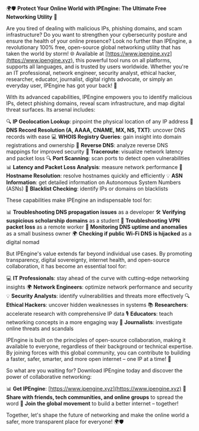 🌍🛡️ **Protect Your Online World with IPEngine: The Ultimate Free Networking Utility** 🚀

Are you tired of dealing with malicious IPs, phishing domains, and scam infrastructure? Do you want to strengthen your cybersecurity posture and ensure the health of your online presence? Look no further than IPEngine, a revolutionary 100% free, open-source global networking utility that has taken the world by storm! 🌐 Available at [https://www.ipengine.xyz](https://www.ipengine.xyz), this powerful tool runs on all platforms, supports all languages, and is trusted by users worldwide. Whether you're an IT professional, network engineer, security analyst, ethical hacker, researcher, educator, journalist, digital rights advocate, or simply an everyday user, IPEngine has got your back! 🙌

With its advanced capabilities, IPEngine empowers you to identify malicious IPs, detect phishing domains, reveal scam infrastructure, and map digital threat surfaces. Its arsenal includes:

🔍 **IP Geolocation Lookup**: pinpoint the physical location of any IP address
📡 **DNS Record Resolution (A, AAAA, CNAME, MX, NS, TXT)**: uncover DNS records with ease
💻 **WHOIS Registry Queries**: gain insight into domain registrations and ownership
🔄 **Reverse DNS**: analyze reverse DNS mappings for improved security
🚀 **Traceroute**: visualize network latency and packet loss
🔍 **Port Scanning**: scan ports to detect open vulnerabilities
📊 **Latency and Packet Loss Analysis**: measure network performance
👥 **Hostname Resolution**: resolve hostnames quickly and efficiently
💡 **ASN Information**: get detailed information on Autonomous System Numbers (ASNs)
🚫 **Blacklist Checking**: identify IPs or domains on blacklists

These capabilities make IPEngine an indispensable tool for:

📊 **Troubleshooting DNS propagation issues** as a developer
🛠️ **Verifying suspicious scholarship domains** as a student
🚀 **Troubleshooting VPN packet loss** as a remote worker
🏢 **Monitoring DNS uptime and anomalies** as a small business owner
🌍 **Checking if public Wi-Fi DNS is hijacked** as a digital nomad

But IPEngine's value extends far beyond individual use cases. By promoting transparency, digital sovereignty, internet health, and open-source collaboration, it has become an essential tool for:

💻 **IT Professionals**: stay ahead of the curve with cutting-edge networking insights
🌍 **Network Engineers**: optimize network performance and security
💡 **Security Analysts**: identify vulnerabilities and threats more effectively
🔍 **Ethical Hackers**: uncover hidden weaknesses in systems
📚 **Researchers**: accelerate research with comprehensive IP data
🎙️ **Educators**: teach networking concepts in a more engaging way
📰 **Journalists**: investigate online threats and scandals

IPEngine is built on the principles of open-source collaboration, making it available to everyone, regardless of their background or technical expertise. By joining forces with this global community, you can contribute to building a faster, safer, smarter, and more open internet – one IP at a time! 🌟

So what are you waiting for? Download IPEngine today and discover the power of collaborative networking:

📊 **Get IPEngine**: [https://www.ipengine.xyz](https://www.ipengine.xyz)
💬 **Share with friends, tech communities, and online groups** to spread the word
👫 **Join the global movement** to build a better internet – together!

Together, let's shape the future of networking and make the online world a safer, more transparent place for everyone! 🌍🛡️